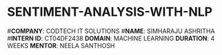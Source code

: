 # SENTIMENT-ANALYSIS-WITH-NLP

#**COMPANY**: CODTECH IT SOLUTIONS
#**NAME**: SIMHARAJU ASHRITHA
#**INTERN ID**: CT04DF2438
**DOMAIN**: MACHINE LEARNING
**DURATION**: 4 WEEKS
**MENTOR**: NEELA SANTHOSH
